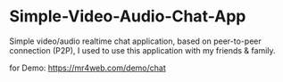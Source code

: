 # Simple-Video-Audio-Chat-App
Simple video/audio realtime chat application, based on peer-to-peer connection (P2P), 
I used to use this application with my friends & family.

for Demo: https://mr4web.com/demo/chat



